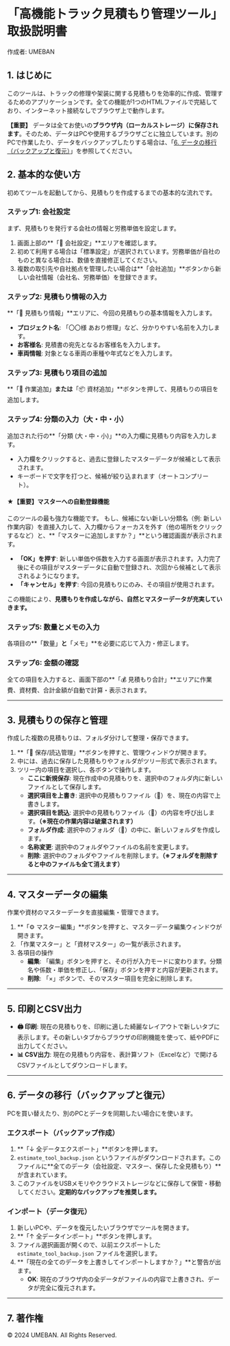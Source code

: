# 「高機能トラック見積もり管理ツール」取扱説明書
作成者: UMEBAN

## 1. はじめに

このツールは、トラックの修理や架装に関する見積もりを効率的に作成、管理するためのアプリケーションです。全ての機能が1つのHTMLファイルで完結しており、インターネット接続なしでブラウザ上で動作します。

**【重要】**
データは全てお使いの**ブラウザ内（ローカルストレージ）に保存されます**。そのため、データはPCや使用するブラウザごとに独立しています。別のPCで作業したり、データをバックアップしたりする場合は、「[6. データの移行（バックアップと復元）](#6-データの移行バックアップと復元)」を参照してください。

## 2. 基本的な使い方

初めてツールを起動してから、見積もりを作成するまでの基本的な流れです。

### ステップ1: 会社設定
まず、見積もりを発行する会社の情報と労務単価を設定します。
1. 画面上部の**「🏢 会社設定」**エリアを確認します。
2. 初めて利用する場合は「標準設定」が選択されています。労務単価が自社のものと異なる場合は、数値を直接修正してください。
3. 複数の取引先や自社拠点を管理したい場合は**「会社追加」**ボタンから新しい会社情報（会社名、労務単価）を登録できます。

### ステップ2: 見積もり情報の入力
**「📝 見積もり情報」**エリアに、今回の見積もりの基本情報を入力します。
- **プロジェクト名**: 「〇〇様 あおり修理」など、分かりやすい名前を入力します。
- **お客様名**: 見積書の宛先となるお客様名を入力します。
- **車両情報**: 対象となる車両の車種や年式などを入力します。

### ステップ3: 見積もり項目の追加
**「🔧 作業追加」**または**「📦 資材追加」**ボタンを押して、見積もりの項目を追加します。

### ステップ4: 分類の入力（大・中・小）
追加された行の**「分類 (大・中・小)」**の入力欄に見積もり内容を入力します。
- 入力欄をクリックすると、過去に登録したマスターデータが候補として表示されます。
- キーボードで文字を打つと、候補が絞り込まれます（オートコンプリート）。

#### ★【重要】マスターへの自動登録機能
このツールの最も強力な機能です。
もし、候補にない新しい分類名（例: 新しい作業内容）を直接入力して、入力欄からフォーカスを外す（他の場所をクリックするなど）と、**「マスターに追加しますか？」**という確認画面が表示されます。
- **「OK」を押す**: 新しい単価や係数を入力する画面が表示されます。入力完了後にその項目がマスターデータに自動で登録され、次回から候補として表示されるようになります。
- **「キャンセル」を押す**: 今回の見積もりにのみ、その項目が使用されます。

この機能により、**見積もりを作成しながら、自然とマスターデータが充実していきます。**

### ステップ5: 数量とメモの入力
各項目の**「数量」**と**「メモ」**を必要に応じて入力・修正します。

### ステップ6: 金額の確認
全ての項目を入力すると、画面下部の**「💰 見積もり合計」**エリアに作業費、資材費、合計金額が自動で計算・表示されます。

---

## 3. 見積もりの保存と管理

作成した複数の見積もりは、フォルダ分けして整理・保存できます。

1. **「💾 保存/読込管理」**ボタンを押すと、管理ウィンドウが開きます。
2. 中には、過去に保存した見積もりやフォルダがツリー形式で表示されます。
3. ツリー内の項目を選択し、各ボタンで操作します。
    - **ここに新規保存**: 現在作成中の見積もりを、選択中のフォルダ内に新しいファイルとして保存します。
    - **選択項目を上書き**: 選択中の見積もりファイル（📄）を、現在の内容で上書きします。
    - **選択項目を読込**: 選択中の見積もりファイル（📄）の内容を呼び出します。**（※現在の作業内容は破棄されます）**
    - **フォルダ作成**: 選択中のフォルダ（📁）の中に、新しいフォルダを作成します。
    - **名称変更**: 選択中のフォルダやファイルの名前を変更します。
    - **削除**: 選択中のフォルダやファイルを削除します。**（※フォルダを削除すると中のファイルも全て消えます）**

---

## 4. マスターデータの編集

作業や資材のマスターデータを直接編集・管理できます。

1. **「⚙️ マスター編集」**ボタンを押すと、マスターデータ編集ウィンドウが開きます。
2. 「作業マスター」と「資材マスター」の一覧が表示されます。
3. 各項目の操作
    - **編集**: 「編集」ボタンを押すと、その行が入力モードに変わります。分類名や係数・単価を修正し、「保存」ボタンを押すと内容が更新されます。
    - **削除**: 「×」ボタンで、そのマスター項目を完全に削除します。

---

## 5. 印刷とCSV出力

- **🖨️ 印刷**: 現在の見積もりを、印刷に適した綺麗なレイアウトで新しいタブに表示します。その新しいタブからブラウザの印刷機能を使って、紙やPDFに出力してください。
- **📊 CSV出力**: 現在の見積もり内容を、表計算ソフト（Excelなど）で開けるCSVファイルとしてダウンロードします。

---

## 6. データの移行（バックアップと復元）

PCを買い替えたり、別のPCとデータを同期したい場合にを使います。

### エクスポート（バックアップ作成）
1. **「↓ 全データエクスポート」**ボタンを押します。
2. `estimate_tool_backup.json` というファイルがダウンロードされます。このファイルに**全てのデータ（会社設定、マスター、保存した全見積もり）**が含まれています。
3. このファイルをUSBメモリやクラウドストレージなどに保存して保管・移動してください。**定期的なバックアップを推奨します。**

### インポート（データ復元）
1. 新しいPCや、データを復元したいブラウザでツールを開きます。
2. **「↑ 全データインポート」**ボタンを押します。
3. ファイル選択画面が開くので、以前エクスポートした `estimate_tool_backup.json` ファイルを選択します。
4. **「現在の全てのデータを上書きしてインポートしますか？」**と警告が出ます。
    - **OK**: 現在のブラウザ内の全データがファイルの内容で上書きされ、データが完全に復元されます。

---

## 7. 著作権

&copy; 2024 UMEBAN. All Rights Reserved.
